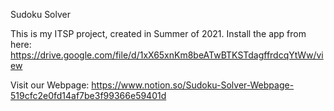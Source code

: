 Sudoku Solver

This is my ITSP project, created in Summer of 2021.
Install the app from here:
https://drive.google.com/file/d/1xX65xnKm8beATwBTKSTdagffrdcqYtWw/view

Visit our Webpage:
https://www.notion.so/Sudoku-Solver-Webpage-519cfc2e0fd14af7be3f99366e59401d
